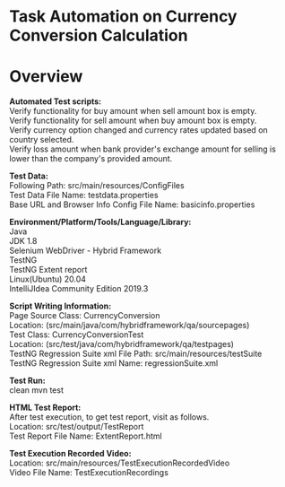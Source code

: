 # Task Automation on Currency Conversion Calculation

# Overview<br>
**Automated Test scripts:** <br>
Verify functionality for buy amount when sell amount box is empty.<br>
Verify functionality for sell amount when buy amount box is empty.<br>
Verify currency option changed and currency rates updated based on country selected.<br>
Verify loss amount when bank provider's exchange amount for selling is lower than the company's provided amount.<br>

**Test Data:** <br>
Following Path: src/main/resources/ConfigFiles<br>
Test Data File Name: testdata.properties<br>
Base URL and Browser Info Config File Name: basicinfo.properties<br>

**Environment/Platform/Tools/Language/Library:**<br>
Java<br>
JDK 1.8<br>
Selenium WebDriver - Hybrid Framework<br>
TestNG<br>
TestNG Extent report<br>
Linux(Ubuntu) 20.04<br>
IntelliJIdea Community Edition 2019.3

**Script Writing Information:**<br>
Page Source Class: CurrencyConversion<br>
Location: (src/main/java/com/hybridframework/qa/sourcepages)<br>
Test Class: CurrencyConversionTest<br>
Location: (src/test/java/com/hybridframework/qa/testpages)<br>
TestNG Regression Suite xml File Path: src/main/resources/testSuite<br>
TestNG Regression Suite xml Name: regressionSuite.xml<br>

**Test Run:**<br>
clean mvn test

**HTML Test Report:**<br>
After test execution, to get test report, visit as follows.<br>
Location: src/test/output/TestReport<br>
Test Report File Name: ExtentReport.html<br>

**Test Execution Recorded Video:**<br>
Location: src/main/resources/TestExecutionRecordedVideo<br>
Video File Name: TestExecutionRecordings

